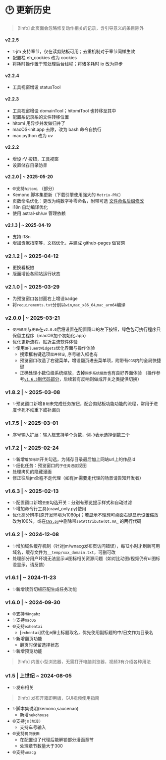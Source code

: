 # 🕑 更新历史

> [!Info] 此页面会忽略修复动作相关的记录，含引导意义的条目除外

#### v2.2.5

+ ✨jm 支持章节，仅在读剪贴板可用；去重机制对于章节同样生效  
+ 配置栏 eh_cookies 改为 cookies  
+ 将耗时操作置于预处理后台线程；将诸多耗时 io 改为异步

#### v2.2.4

+ 工具视窗增设 statusTool

#### v2.2.3

+ 工具视窗增设 domainTool；hitomiTool 也转移至其中  
+ 配置系记录系的文件转移位置  
+ hitomi 用异步并发做归并了  
+ macOS-init.app 去除，改为 bash 命令自执行  
+ mac python 改为 uv

#### v2.2.2

+ 增设 rV 按钮，工具视窗  
+ 设置储存目录防呆  

#### v2.2.0 | ~ 2025-05-20

+ 🌐支持`hitomi` （部分）
+ Kemono 脚本集更新（下载引擎使用强大的 `Motrix-PRC`）  
+ 页数命名优化：更改为纯数字补零命名，附带可选 [文件命名后缀修改](/config/#其他-yml-字段)  
+ i18n 自动编译优化  
+ 使用 astral-sh/uv 管理依赖

#### v2.1.3 | ~ 2025-04-19

+ 支持 i18n  
+ 增加贡献指南等，文档优化，并建成 github-pages 做官网

### v2.1.2 | ~ 2025-04-12

+ 更换看板娘  
+ 版面增设各网站运行状态

### v2.1.0 | ~ 2025-03-29

+ 为预览窗口各封面右上增设badge
+ 将`requirements.txt`分别以`win`,`mac_x86_64`,`mac_arm64`编译

### v2.0.0 | ~ 2025-03-21

+ `使用说明`与`更新`在`v2.0.0`后将设置在配置窗口的左下按钮，绿色包可执行程序只保留主程序（macOS加个初始化.app）  
+ 优化更新流程，贴近主流软件体验  
+ ✨使用`QFluentWidgets`优化界面与操作体验  
  + 搜索框右键选项`展开预设`, 序号输入框也有  
  + 预览窗口改造了右键菜单，增设翻页进去菜单项，附带有`CGS`内的全局快捷键  
  + 正确处理小数位级系统缩放，去掉`同步系统缩放`也有良好界面体验
（操作参考[`v1.6.3`删代码部分](#v1-6-3-2025-02-13)，后续若有反响则做成开关之类提供切换）

### v1.8.2 | ~ 2025-03-08

+ ✨预览窗口新增`复制`未完成任务按钮，配合剪贴板功能功能的流程，常用于进度卡死不动重下或补漏页

### v1.7.5 | ~ 2025-03-01

+ 序号输入扩展：输入框支持单个负数，例`-3`表示选择倒数三个

### v1.7.2 | ~ 2025-02-24

+ ✨新增`增加标识`开关勾选，为储存目录最后加上网站url上的作品id  
+ ✨细化任务：预览窗口的`子任务进度`视图  
+ 处理拷贝的隐藏漫画  
+ 修正往后jm全程不走代理（如有jm需要走代理的场景请告知开发者） 

### v1.6.3 | ~ 2025-02-13

+ ✨配置窗口新增`去重`勾选开关：分别有预览提示样式和自动过滤
+ ✨增加命令行工具(crawl_only.py)使用
+ 优化高分辨率(原开发环境为1080p)；若显示不理想可桌面右键显示设置缩放改为100%，或在[`CGS.py`](https://github.com/jasoneri/ComicGUISpider/blob/GUI/CGS.py)中删除带`setAttribute(Qt.AA_` 的两行代码

### v1.6.2 | ~ 2024-12-08

+ ✨增加域名缓存机制（针对jm/wnacg发布页访问错误），每12小时才刷新可用域名，缓存文件为`__temp/xxx_domain.txt`，可删可改
+ 处理部分用户环境无法显示ui图标相关资源问题（如对比动图/视频仍有ui图标没显示，请反馈）

### v1.6.1 | ~ 2024-11-23 
+ ✨新增读剪切板匹配生成任务功能

### v1.6.0 | ~ 2024-09-30
+ 🌐支持`Māngabz`
+ ✨支持`macOS`
+ 🌐支持`exhentai`
  + [`exhentai`]优化e绅士标题取名，优先使用副标题的中/日文作为目录名
+ ✨新增翻页功能
  + 翻页时保留选择状态
+ ✨新增预览功能
> [!Info] 内置小型浏览器，无需打开电脑浏览器，视频3有介绍各种用法

### v1.5 | 上世纪 ~ 2024-08-05
+ ✨发布相关
> [!Info] 发布开箱即用版，GUI视频使用指南

+ ✨脚本集说明(kemono,saucenao)
  + 新增`nekohouse`
+ 🌐支持`jm(禁漫)`
  + 支持车号输入
+ 🌐支持`拷贝漫画`
  + 在配置设了代理后能解锁部分漫画章节
  + 处理章节数量大于300
+ 🌐支持`wnacg`
